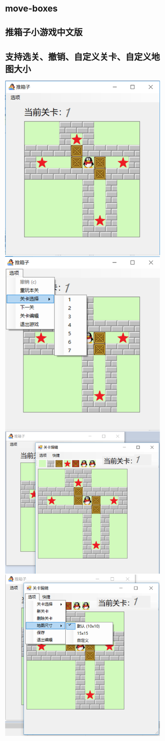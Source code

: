 # move-boxes
# 推箱子小游戏中文版
# 支持选关、撤销、自定义关卡、自定义地图大小

![image](https://github.com/yuqish/move-boxes/blob/master/tuixiangzi0/tuixiangzi0/screenshots/推箱子_main.png) ![image](https://github.com/yuqish/move-boxes/blob/master/tuixiangzi0/tuixiangzi0/screenshots/推箱子_菜单.png)
![image](https://github.com/yuqish/move-boxes/blob/master/tuixiangzi0/tuixiangzi0/screenshots/推箱子_关卡编辑.png)  ![image](https://github.com/yuqish/move-boxes/blob/master/tuixiangzi0/tuixiangzi0/screenshots/推箱子_编辑菜单.png)
